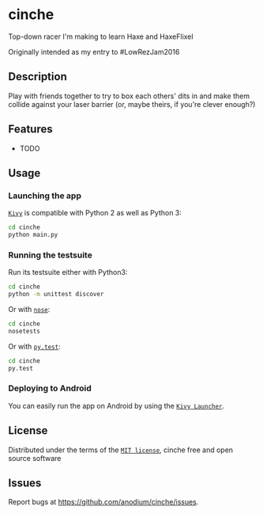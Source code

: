 # cinche

Top-down racer I'm making to learn Haxe and HaxeFlixel

Originally intended as my entry to #LowRezJam2016


## Description

Play with friends together to try to box each others' dits in and make them collide against your laser barrier (or, maybe theirs, if you're clever enough?)


## Features

* TODO


## Usage

### Launching the app

[`Kivy`](https://github.com/kivy/kivy) is compatible with Python 2 as well as Python 3:

```bash
cd cinche
python main.py
```


### Running the testsuite

Run its testsuite either with Python3:

```bash
cd cinche
python -m unittest discover
```

Or with [`nose`](https://github.com/nose-devs/nose/):

```bash
cd cinche
nosetests
```

Or with [`py.test`](http://pytest.org/latest/):

```bash
cd cinche
py.test
```


### Deploying to Android

You can easily run the app on Android by using the [`Kivy Launcher`](http://kivy.org/docs/guide/packaging-android.html#packaging-your-application-for-the-kivy-launcher).


## License

Distributed under the terms of the [`MIT license`](http://opensource.org/licenses/MIT), cinche free and open source software


## Issues

Report bugs at https://github.com/anodium/cinche/issues.
